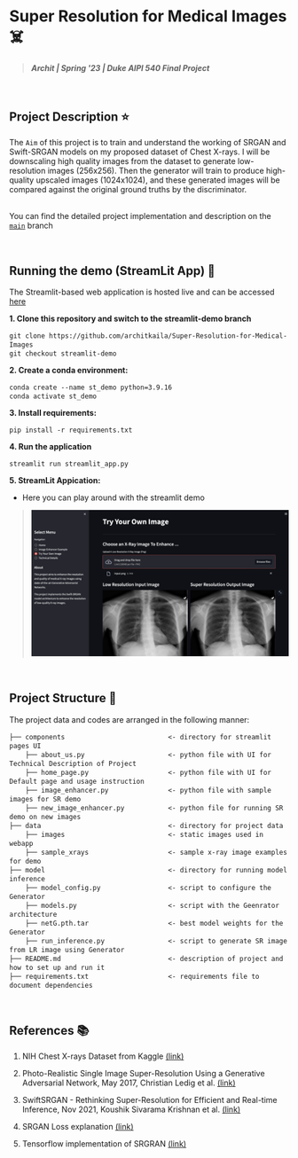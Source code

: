 # Super Resolution for Medical Images ☠️
> #### _Archit | Spring '23 | Duke AIPI 540 Final Project_
&nbsp;


## Project Description ⭐  
The `Aim` of this project is to train and understand the working of SRGAN and Swift-SRGAN models on my proposed dataset of Chest X-rays. I will be downscaling high quality images from the dataset to generate low-resolution images (256x256). Then the generator will train to produce high-quality upscaled images (1024x1024), and these generated images will be compared against the original ground truths by the discriminator.  

&nbsp;  
You can find the detailed project implementation and description on the [`main`](https://github.com/architkaila/Super-Resolution-for-Medical-Images) branch  

&nbsp;  
## Running the demo (StreamLit App) 🧪  
The Streamlit-based web application is hosted live and can be accessed [here](https://image-super-resolution.streamlit.app/?page=Home)  

**1. Clone this repository and switch to the streamlit-demo branch**
```
git clone https://github.com/architkaila/Super-Resolution-for-Medical-Images
git checkout streamlit-demo
```
**2. Create a conda environment:** 
```
conda create --name st_demo python=3.9.16
conda activate st_demo
```
**3. Install requirements:** 
```
pip install -r requirements.txt
```
**4. Run the application**
```
streamlit run streamlit_app.py
```
**5. StreamLit Appication:**  
* Here you can play around with the streamlit demo  
>![img.png](data/images/dashboard2.png)   


&nbsp;  
## Project Structure 🧬  
The project data and codes are arranged in the following manner:  

```
├── components                          <- directory for streamlit pages UI
    ├── about_us.py                     <- python file with UI for Technical Description of Project
    ├── home_page.py                    <- python file with UI for Default page and usage instruction
    ├── image_enhancer.py               <- python file with sample images for SR demo
    ├── new_image_enhancer.py           <- python file for running SR demo on new images
├── data                                <- directory for project data
    ├── images                          <- static images used in webapp
    ├── sample_xrays                    <- sample x-ray image examples for demo
├── model                               <- directory for running model inference
    ├── model_config.py                 <- script to configure the Generator
    ├── models.py                       <- script with the Geenrator architecture
    ├── netG.pth.tar                    <- best model weights for the Generator
    ├── run_inference.py                <- script to generate SR image from LR image using Generator
├── README.md                           <- description of project and how to set up and run it
├── requirements.txt                    <- requirements file to document dependencies
```  


&nbsp;  
## References 📚   
1. NIH Chest X-rays Dataset from Kaggle [(link)](https://www.kaggle.com/datasets/nih-chest-xrays/data)  

2. Photo-Realistic Single Image Super-Resolution Using a Generative Adversarial Network, May 2017, Christian Ledig et al. [(link)](https://arxiv.org/pdf/1609.04802.pdf)  

3. SwiftSRGAN - Rethinking Super-Resolution for Efficient and Real-time Inference, Nov 2021, Koushik Sivarama Krishnan et al. [(link)](https://arxiv.org/pdf/2111.14320.pdf)  

4. SRGAN Loss explanation [(link)](https://towardsdatascience.com/srgan-a-tensorflow-implementation-49b959267c60)  

5. Tensorflow implementation of SRGRAN [(link)](https://github.com/brade31919/SRGAN-tensorflow)




